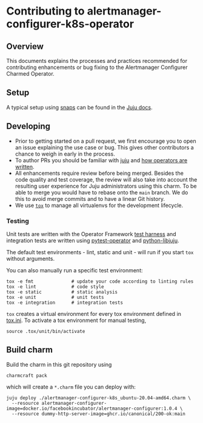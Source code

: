 # Contributing to alertmanager-configurer-k8s-operator

## Overview

This documents explains the processes and practices recommended for contributing enhancements
or bug fixing to the Alertmanager Configurer Charmed Operator.

## Setup

A typical setup using [snaps](https://snapcraft.io/) can be found in the
[Juju docs](https://juju.is/docs/sdk/dev-setup).

## Developing

- Prior to getting started on a pull request, we first encourage you to open an issue explaining
  the use case or bug. This gives other contributors a chance to weigh in early in the process.
- To author PRs you should be familiar with [juju](https://juju.is/#what-is-juju) and
  [how operators are written](https://juju.is/docs/sdk).
- All enhancements require review before being merged. Besides the code quality and test coverage,
  the review will also take into account the resulting user experience for Juju administrators
  using this charm. To be able to merge you would have to rebase onto the `main` branch. We do this
  to avoid merge commits and to have a linear Git history.
- We use [`tox`](https://tox.wiki/en/latest/#) to manage all virtualenvs for the development
  lifecycle.

### Testing
Unit tests are written with the Operator Framework [test harness] and integration tests are written
using [pytest-operator] and [python-libjuju].

The default test environments - lint, static and unit - will run if you start `tox` without
arguments.

You can also manually run a specific test environment:

```shell
tox -e fmt              # update your code according to linting rules
tox -e lint             # code style
tox -e static           # static analysis
tox -e unit             # unit tests
tox -e integration      # integration tests
```

`tox` creates a virtual environment for every tox environment defined in [tox.ini](tox.ini).
To activate a tox environment for manual testing,

```shell
source .tox/unit/bin/activate
```

## Build charm

Build the charm in this git repository using

```shell
charmcraft pack
```

which will create a `*.charm` file you can deploy with:

```shell
juju deploy ./alertmanager-configurer-k8s_ubuntu-20.04-amd64.charm \
  --resource alertmanager-configurer-image=docker.io/facebookincubator/alertmanager-configurer:1.0.4 \
  --resource dummy-http-server-image=ghcr.io/canonical/200-ok:main
```

[test harness]: https://ops.readthedocs.io/en/latest/#module-ops.testing
[pytest-operator]: https://github.com/charmed-kubernetes/pytest-operator/blob/main/docs/reference.md
[python-libjuju]: https://pythonlibjuju.readthedocs.io/en/latest/
